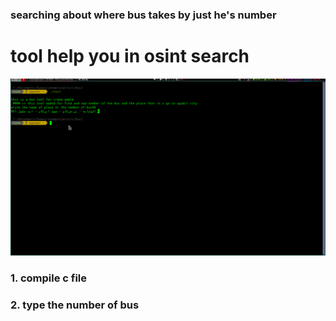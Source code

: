 ### searching about where bus takes by just he's number 
# tool help you in osint search
![img](sc.png)
### 1. compile c file
### 2. type the number of bus
